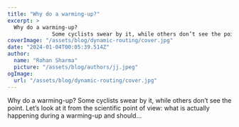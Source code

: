 ```yaml
---
title: "Why do a warming-up?"
excerpt: >
  Why do a warming-up?
              Some cyclists swear by it, while others don’t see the point. Let’s look at it from the scientific point of view: what is actually happening during a warming-up and sho
coverImage: "/assets/blog/dynamic-routing/cover.jpg"
date: "2024-01-04T00:05:39.514Z"
author:
  name: "Rohan Sharma"
  picture: "/assets/blog/authors/jj.jpeg"
ogImage:
  url: "/assets/blog/dynamic-routing/cover.jpg"
---
```


Why do a warming-up?
            Some cyclists swear by it, while others don’t see the point. Let’s look at it from the scientific point of view: what is actually happening during a warming-up and should…